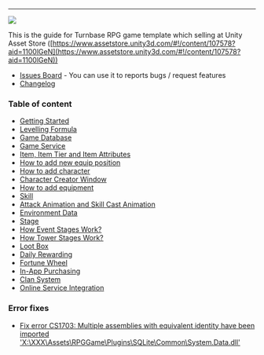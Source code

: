 * * *

![](https://cdn-images-1.medium.com/max/800/1*-8wsUh8HvDr029jiolcp9A.png)

This is the guide for Turnbase RPG game template which selling at Unity Asset Store ([https://www.assetstore.unity3d.com/#!/content/107578?aid=1100lGeN](https://www.assetstore.unity3d.com/#!/content/107578?aid=1100lGeN))

* [Issues Board](https://github.com/suriyun-production/turnbase-rpg-docs/issues) - You can use it to reports bugs / request features
* [Changelog](pages/000-changelog)

### Table of content

*   [Getting Started](pages/001-getting-started)
*   [Levelling Formula](pages/002-levelling-formula)
*   [Game Database](pages/003-game-database)
*   [Game Service](pages/017-game-service)
*   [Item, Item Tier and Item Attributes](pages/004-item--item-tier-and-item-attributes)
*   [How to add new equip position](pages/021-how-to-add-new-equip-position)
*   [How to add character](pages/005-how-to-add-character)
*   [Character Creator Window](pages/018-character-creator-window)
*   [How to add equipment](pages/006-how-to-add-equipment)
*   [Skill](pages/007-skill)
*   [Attack Animation and Skill Cast Animation](pages/008-attack-animation-and-skill-cast-animation)
*   [Environment Data](pages/009-environment-data)
*   [Stage](pages/010-stage)
*   [How Event Stages Work?](pages/019-how-event-stage-work)
*   [How Tower Stages Work?](pages/020-how-tower-stage-work)
*   [Loot Box](pages/011-loot-box)
*   [Daily Rewarding](pages/022-daily-rewarding)
*   [Fortune Wheel](pages/023-fortune-wheel)
*   [In-App Purchasing](pages/012-in-app-purchasing)
*   [Clan System](pages/016-clan)
*   [Online Service Integration](pages/015-online-service-integration)

### Error fixes

*   [Fix error CS1703: Multiple assemblies with equivalent identity have been imported 'X:\XXX\Assets\RPGGame\Plugins\SQLite\Common\System.Data.dll'](pages/100-fix-multiple-assemblies-imported-system.data)